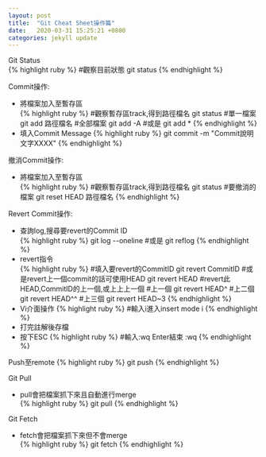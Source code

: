 ```yaml
---
layout: post
title:  "Git Cheat Sheet操作篇"
date:   2020-03-31 15:25:21 +0800
categories: jekyll update
---
```

Git Status  
{% highlight ruby %}
#觀察目前狀態
git status
{% endhighlight %}

Commit操作:  
- 將檔案加入至暫存區     
{% highlight ruby %}
#觀察暫存區track,得到路徑檔名
git status
#單一檔案
git add 路徑檔名
#全部檔案
git add -A
#或是
git add *
{% endhighlight %}  
- 填入Commit Message 
{% highlight ruby %}
git commit -m "Commit說明文字XXXX"
{% endhighlight %} 

撤消Commit操作:  
- 將檔案加入至暫存區     
{% highlight ruby %}
#觀察暫存區track,得到路徑檔名
git status
#要撤消的檔案
git reset HEAD 路徑檔名
{% endhighlight %} 

Revert Commit操作:  
- 查詢log,搜尋要revert的Commit ID     
{% highlight ruby %}
git log --oneline 
#或是
git reflog
{% endhighlight %} 
- revert指令  
{% highlight ruby %}
#填入要revert的CommitID
git revert CommitID
#或是revert上一個commit的話可使用HEAD
git revert HEAD
#revert此HEAD,CommitID的上一個,或上上上一個
#上一個
git revert HEAD^
#上二個
git revert HEAD^^
#上三個
git revert HEAD~3 
{% endhighlight %}
- Vi介面操作 
{% highlight ruby %}
#輸入i進入insert mode
i
{% endhighlight %}
- 打完註解後存檔 
- 按下ESC
{% highlight ruby %}
#輸入:wq Enter結束
:wq
{% endhighlight %}

Push至remote
{% highlight ruby %}
git push
{% endhighlight %} 

Git Pull  
- pull會把檔案抓下來且自動進行merge  
{% highlight ruby %}
git pull
{% endhighlight %} 

Git Fetch  
- fetch會把檔案抓下來但不會merge  
{% highlight ruby %}
git fetch
{% endhighlight %} 

[jekyll-docs]: https://jekyllrb.com/docs/home
[jekyll-gh]:   https://github.com/jekyll/jekyll
[jekyll-talk]: https://talk.jekyllrb.com/
